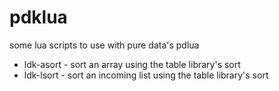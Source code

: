 # pdklua
some lua scripts to use with pure data's pdlua


- ldk-asort - sort an array using the table library's sort
- ldk-lsort - sort an incoming list using the table library's sort

